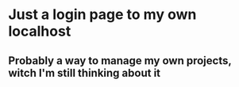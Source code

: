 # Just a login page to my own localhost

## Probably a way to manage my own projects, witch I'm still thinking about it
